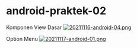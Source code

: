 # android-praktek-02

Komponen View Dasar
[![20211116-android-04.png](https://i.postimg.cc/wTkwxr7M/20211116-android-04.png)](https://postimg.cc/gnnVNNyb)

Option Menu
[![20211117-android-01.png](https://i.postimg.cc/BQ3zrckC/20211117-android-01.png)](https://postimg.cc/3WL9ppKy)
